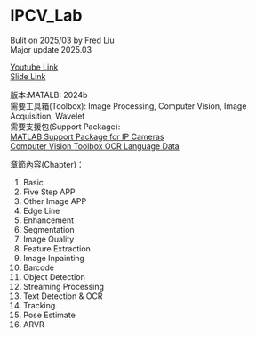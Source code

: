 # IPCV_Lab
Bulit on 2025/03 by Fred Liu  
Major update 2025.03
  
[Youtube Link]()  
[Slide Link](https://content.mathworks.com/viewer/67c6cd0952c12237136e2a9e)  
  
版本:MATALB: 2024b  
需要工具箱(Toolbox): Image Processing, Computer Vision, Image Acquisition, Wavelet   
需要支援包(Support Package):  
[MATLAB Support Package for IP Cameras](https://www.mathworks.com/matlabcentral/fileexchange/49824-matlab-support-package-for-ip-cameras?s_tid=srchtitle)  
[Computer Vision Toolbox OCR Language Data](https://www.mathworks.com/matlabcentral/fileexchange/47952-computer-vision-toolbox-ocr-language-data?s_tid=srchtitle)  
  
  
章節內容(Chapter)：

1. Basic
2. Five Step APP
3. Other Image APP
4. Edge Line
5. Enhancement
6. Segmentation
7. Image Quality
8. Feature Extraction
9. Image Inpainting
10. Barcode
11. Object Detection
12. Streaming Processing
13. Text Detection & OCR
14. Tracking
15. Pose Estimate
16. ARVR
